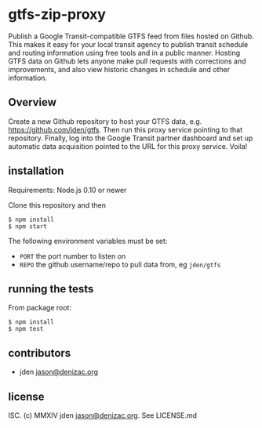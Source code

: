 # gtfs-zip-proxy

Publish a Google Transit-compatible GTFS feed from files hosted on Github. This makes it easy for your local transit agency to publish transit schedule and routing information using free tools and in a public manner. Hosting GTFS data on Github lets anyone make pull requests with corrections and improvements, and also view historic changes in schedule and other information.


## Overview

Create a new Github repository to host your GTFS data, e.g. https://github.com/jden/gtfs. Then run this proxy service pointing to that repository. Finally, log into the Google Transit partner dashboard and set up automatic data acquisition pointed to the URL for this proxy service. Voila!

## installation

Requirements: Node.js 0.10 or newer

Clone this repository and then
```console
$ npm install
$ npm start
```
The following environment variables must be set:

- `PORT` the port number to listen on
- `REPO` the github username/repo to pull data from, eg `jden/gtfs`



## running the tests

From package root:

    $ npm install
    $ npm test


## contributors

- jden <jason@denizac.org>


## license

ISC. (c) MMXIV jden <jason@denizac.org>. See LICENSE.md
